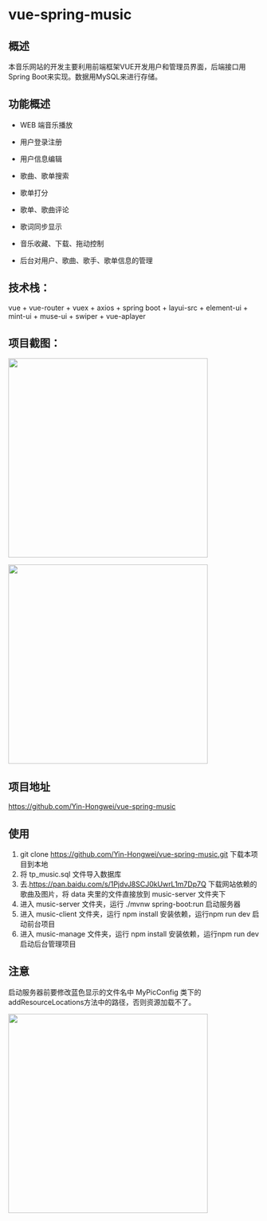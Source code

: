 # vue-spring-music

## 概述

本音乐网站的开发主要利用前端框架VUE开发用户和管理员界面，后端接口用Spring Boot来实现。数据用MySQL来进行存储。



## 功能概述

- WEB 端音乐播放
- 用户登录注册
- 用户信息编辑
- 歌曲、歌单搜索
- 歌单打分
- 歌单、歌曲评论
- 歌词同步显示
- 音乐收藏、下载、拖动控制

- 后台对用户、歌曲、歌手、歌单信息的管理



## 技术栈：

vue + vue-router + vuex + axios + spring boot + layui-src + element-ui + mint-ui + muse-ui + swiper + vue-aplayer



## 项目截图：

<img src="https://github.com/Yin-Hongwei/vue-spring-music/blob/master/Explain/denglu.png" width="400"/><br/>

<img src="https://github.com/Yin-Hongwei/vue-spring-music/blob/master/Explain/shouye.png" width="400"/><br/>



## 项目地址

https://github.com/Yin-Hongwei/vue-spring-music



## 使用

1. git clone https://github.com/Yin-Hongwei/vue-spring-music.git 下载本项目到本地
2. 将 tp_music.sql 文件导入数据库
3. 去.https://pan.baidu.com/s/1PjdvJ8SCJ0kUwrL1m7Dp7Q 下载网站依赖的歌曲及图片，将 data 夹里的文件直接放到 music-server 文件夹下
4. 进入 music-server 文件夹，运行 ./mvnw spring-boot:run 启动服务器
5. 进入 music-client 文件夹，运行 npm install 安装依赖，运行npm run dev 启动前台项目
6. 进入 music-manage 文件夹，运行 npm install 安装依赖，运行npm run dev 启动后台管理项目



## 注意

启动服务器前要修改蓝色显示的文件名中 MyPicConfig 类下的 addResourceLocations方法中的路径，否则资源加载不了。

<img src="https://github.com/Yin-Hongwei/vue-spring-music/blob/master/Explain/Explain.png" width="400"/><br/> 